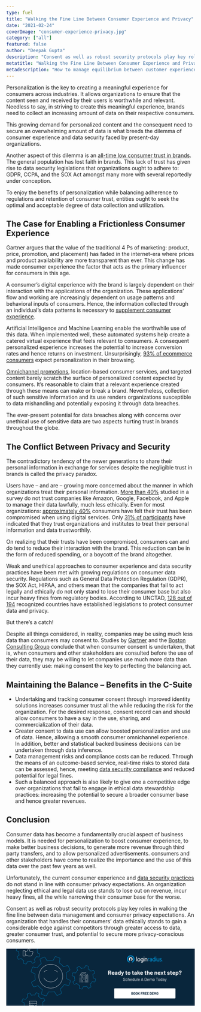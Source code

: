 ```yaml
---
type: fuel
title: "Walking the Fine Line Between Consumer Experience and Privacy"
date: "2021-02-24"
coverImage: "consumer-experience-privacy.jpg"
category: ["all"]
featured: false
author: "Deepak Gupta"
description: "Consent as well as robust security protocols play key roles in walking the fine line between data management and consumer privacy expectations. An organization that handles their consumers’ data ethically stands to gain a considerable edge against competitors through greater access to data, consumer trust, and potential to secure more privacy-conscious consumers."
metatitle: "Walking the Fine Line Between Consumer Experience and Privacy"
metadescription: "How to manage equilibrium between customer experience, security and privacy. Learn how to enable a frictionless consumer experience."
---
```


Personalization is the key to creating a meaningful experience for consumers across industries. It allows organizations to ensure that the content seen and received by their users is worthwhile and relevant. Needless to say, in striving to create this meaningful experience, brands need to collect an increasing amount of data on their respective consumers.

This growing demand for personalized content and the consequent need to secure an overwhelming amount of data is what breeds the dilemma of consumer experience and data security faced by present-day organizations.

Another aspect of this dilemma is an [all-time low consumer trust in brands](https://www.edelman.com/trust/2020-trust-barometer). The general population has lost faith in brands. This lack of trust has given rise to data security legislations that organizations ought to adhere to: GDPR, CCPA, and the SOX Act amongst many more with several reportedly under conception.

To enjoy the benefits of personalization while balancing adherence to regulations and retention of consumer trust, entities ought to seek the optimal and acceptable degree of data collection and utilization.

## The Case for Enabling a Frictionless Consumer Experience

Gartner argues that the value of the traditional 4 Ps of marketing: product, price, promotion, and placement) has faded in the internet-era where prices and product availability are more transparent than ever. This change has made consumer experience the factor that acts as the primary influencer for consumers in this age.

A consumer’s digital experience with the brand is largely dependent on their interaction with the applications of the organization. These applications’ flow and working are increasingly dependent on usage patterns and behavioral inputs of consumers. Hence, the information collected through an individual’s data patterns is necessary to [supplement consumer experience](https://www.loginradius.com/customer-experience-solutions/).

Artificial Intelligence and Machine Learning enable the worthwhile use of this data. When implemented well, these automated systems help create a catered virtual experience that feels relevant to consumers. A consequent personalized experience increases the potential to increase conversion rates and hence returns on investment. Unsurprisingly, [93% of ecommerce consumers](https://www.segmentify.com/why-personalization-matters) expect personalization in their browsing.

[Omnichannel promotions](https://www.loginradius.com/blog/fuel/2020/04/omnichannel-customer-experience/), location-based consumer services, and targeted content barely scratch the surface of personalized content expected by consumers. It’s reasonable to claim that a relevant experience created through these means can make or break a brand. Nevertheless, collection of such sensitive information and its use renders organizations susceptible to data mishandling and potentially exposing it through data breaches.

The ever-present potential for data breaches along with concerns over unethical use of sensitive data are two aspects hurting trust in brands throughout the globe.

## The Conflict Between Privacy and Security

The contradictory tendency of the newer generations to share their personal information in exchange for services despite the negligible trust in brands is called the privacy paradox.

Users have – and are – growing more concerned about the manner in which organizations treat their personal information. [More than 40%](https://tresorit.com/blog/trust-in-tech-giants-is-broken/) studied in a survey do not trust companies like Amazon, Google, Facebook, and Apple to manage their data lawfully, much less ethically. Even for most organizations: [approximately 40%](https://news.microsoft.com/apac/2019/04/16/microsoft-idc-study-only-31-of-consumers-in-asia-pacific-trust-organizations-offering-digital-services-to-protect-their-personal-data/) consumers have felt their trust has been compromised when using digital services. Only [31% of participants](https://news.microsoft.com/apac/2019/04/16/microsoft-idc-study-only-31-of-consumers-in-asia-pacific-trust-organizations-offering-digital-services-to-protect-their-personal-data/) have indicated that they trust organizations and institutes to treat their personal information and data trustworthily.

On realizing that their trusts have been compromised, consumers can and do tend to reduce their interaction with the brand. This reduction can be in the form of reduced spending, or a boycott of the brand altogether.

Weak and unethical approaches to consumer experience and data security practices have been met with growing regulations on consumer data security. Regulations such as General Data Protection Regulation (GDPR), the SOX Act, HIPAA, and others mean that the companies that fail to act legally and ethically do not only stand to lose their consumer base but also incur heavy fines from regulatory bodies. According to UNCTAD, [128 out of 194](https://unctad.org/page/data-protection-and-privacy-legislation-worldwide) recognized countries have established legislations to protect consumer data and privacy.

But there’s a catch!

Despite all things considered, in reality, companies may be using much less data than consumers may consent to. Studies by [Gartner](https://www.gartner.com/smarterwithgartner/how-to-balance-personalization-with-data-privacy/) and the [Boston Consulting Group](https://image-src.bcg.com/Images/BCG-Bridging-the-Trust-Gap-in-Personal-Data-Mar-2018_tcm9-186201.pdf) conclude that when consumer consent is undertaken, that is, when consumers and other stakeholders are consulted before the use of their data, they may be willing to let companies use much more data than they currently use: making consent the key to perfecting the balancing act.

## Maintaining the Balance – Benefits in the C-Suite

- Undertaking and tracking consumer consent through improved identity solutions increases consumer trust all the while reducing the risk for the organization. For the desired response, consent record can and should allow consumers to have a say in the use, sharing, and commercialization of their data.
- Greater consent to data use can allow boosted personalization and use of data. Hence, allowing a smooth consumer omnichannel experience. In addition, better and statistical backed business decisions can be undertaken through data inference.
- Data management risks and compliance costs can be reduced. Through the means of an outcome-based service, real-time risks to stored data can be assessed, hence, meeting [data security compliance](https://www.loginradius.com/security/) and reduced potential for legal fines.
- Such a balanced approach is also likely to give one a competitive edge over organizations that fail to engage in ethical data stewardship practices: increasing the potential to secure a broader consumer base and hence greater revenues.

## Conclusion

Consumer data has become a fundamentally crucial aspect of business models. It is needed for personalization to boost consumer experience, to make better business decisions, to generate more revenue through third party transfers, and to allow personalized advertisements. consumers and other stakeholders have come to realize the importance and the use of this data over the past few years as well.

Unfortunately, the current consumer experience and [data security practices](https://www.loginradius.com/blog/start-with-identity/2020/12/data-security-best-practices/) do not stand in line with consumer privacy expectations. An organization neglecting ethical and legal data use stands to lose out on revenue, incur heavy fines, all the while narrowing their consumer base for the worse.

Consent as well as robust security protocols play key roles in walking the fine line between data management and consumer privacy expectations. An organization that handles their consumers’ data ethically stands to gain a considerable edge against competitors through greater access to data, greater consumer trust, and potential to secure more privacy-conscious consumers.

[![book-a-demo-loginradius](../assets/book-a-demo-loginradius.png)](https://www.loginradius.com/book-a-demo/)
